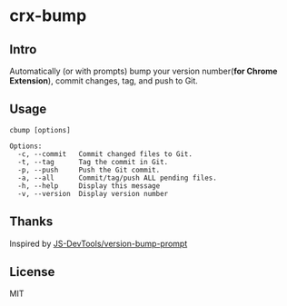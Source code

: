 # crx-bump

## Intro

Automatically (or with prompts) bump your version number(**for Chrome Extension**), commit changes, tag, and push to Git.

## Usage

```
cbump [options]

Options:
  -c, --commit   Commit changed files to Git.
  -t, --tag      Tag the commit in Git.
  -p, --push     Push the Git commit.
  -a, --all      Commit/tag/push ALL pending files.
  -h, --help     Display this message
  -v, --version  Display version number
```

## Thanks

Inspired by
[JS-DevTools/version-bump-prompt](https://github.com/JS-DevTools/version-bump-prompt)

## License
MIT
